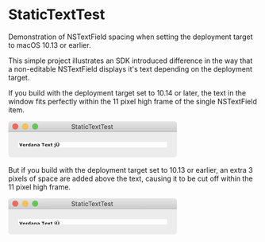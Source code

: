 # StaticTextTest
Demonstration of NSTextField spacing when setting the deployment target to macOS 10.13 or earlier.

This simple project illustrates an SDK introduced difference in the way that a non-editable NSTextField displays it's text depending on the deployment target.

If you build with the deployment target set to 10.14 or later, the text in the window fits perfectly within the 11 pixel high frame of the single NSTextField item.

![NSTextField compiled with the 10.14 SDK](https://github.com/troikatronix/StaticTextTest/blob/main/static-text-macOS-10.14SDK.png?raw=true)

But if you build with the deployment target set to 10.13 or earlier,  an extra 3 pixels of space are added above the text, causing it to be cut off within the 11 pixel high frame.

![NSTextField compiled with the 10.13 SDK](https://github.com/troikatronix/StaticTextTest/blob/main/static-text-macOS-10.13SDK.png?raw=true)
